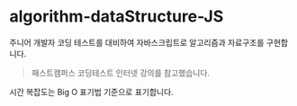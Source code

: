# algorithm-dataStructure-JS
주니어 개발자 코딩 테스트를 대비하여 자바스크립트로 알고리즘과 자료구조를 구현합니다.

> 패스트캠퍼스 코딩테스트 인터넷 강의를 참고했습니다.

시간 복잡도는 Big O 표기법 기준으로 표기합니다.

